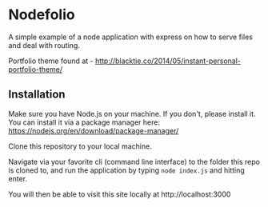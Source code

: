 # Nodefolio

A simple example of a node application with express on how to serve files and deal with routing.

Portfolio theme found at - http://blacktie.co/2014/05/instant-personal-portfolio-theme/


## Installation

Make sure you have Node.js on your machine. If you don't, please install it. You can install it via a package manager here: https://nodejs.org/en/download/package-manager/

Clone this repository to your local machine. 

Navigate via your favorite cli (command line interface) to the folder this repo is cloned to, and run the application by typing `node index.js` and hitting enter.

You will then be able to visit this site locally at http://localhost:3000